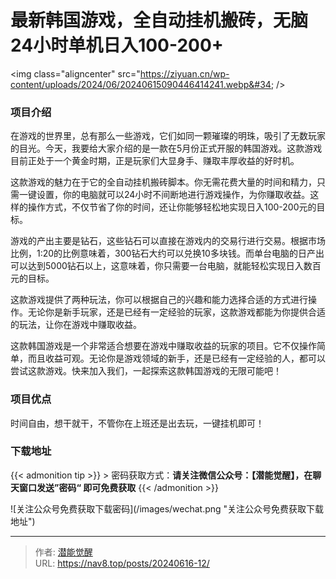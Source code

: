 # 最新韩国游戏，全自动挂机搬砖，无脑24小时单机日入100-200&#43;


&lt;img class=&#34;aligncenter&#34; src=&#34;https://ziyuan.cn/wp-content/uploads/2024/06/20240615090446414241.webp&#34; /&gt;

###  项目介绍

在游戏的世界里，总有那么一些游戏，它们如同一颗璀璨的明珠，吸引了无数玩家的目光。今天，我要给大家介绍的是一款在5月份正式开服的韩国游戏。这款游戏目前正处于一个黄金时期，正是玩家们大显身手、赚取丰厚收益的好时机。

这款游戏的魅力在于它的全自动挂机搬砖脚本。你无需花费大量的时间和精力，只需一键设置，你的电脑就可以24小时不间断地进行游戏操作，为你赚取收益。这样的操作方式，不仅节省了你的时间，还让你能够轻松地实现日入100-200元的目标。

游戏的产出主要是钻石，这些钻石可以直接在游戏内的交易行进行交易。根据市场比例，1:20的比例意味着，300钻石大约可以兑换10多块钱。而单台电脑的日产出可以达到5000钻石以上，这意味着，你只需要一台电脑，就能轻松实现日入数百元的目标。

这款游戏提供了两种玩法，你可以根据自己的兴趣和能力选择合适的方式进行操作。无论你是新手玩家，还是已经有一定经验的玩家，这款游戏都能为你提供合适的玩法，让你在游戏中赚取收益。

这款韩国游戏是一个非常适合想要在游戏中赚取收益的玩家的项目。它不仅操作简单，而且收益可观。无论你是游戏领域的新手，还是已经有一定经验的人，都可以尝试这款游戏。快来加入我们，一起探索这款韩国游戏的无限可能吧！

###  项目优点

时间自由，想干就干，不管你在上班还是出去玩，一键挂机即可！

### 下载地址




{{&lt; admonition tip &gt;}}
&gt; 密码获取方式：**请关注微信公众号：【潜能觉醒】，在聊天窗口发送”密码“ 即可免费获取**
{{&lt; /admonition &gt;}}


![关注公众号免费获取下载密码](/images/wechat.png &#34;关注公众号免费获取下载地址&#34;)

---

> 作者: [潜能觉醒](https://nav8.top)  
> URL: https://nav8.top/posts/20240616-12/  


